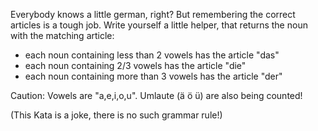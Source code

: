 Everybody knows a little german, right? But remembering the correct articles is a tough job. Write yourself a little helper, that returns the noun with the matching article:

- each noun containing less than 2 vowels has the article "das"
- each noun containing 2/3 vowels has the article "die"
- each noun containing more than 3 vowels has the article "der"

Caution: Vowels are "a,e,i,o,u". Umlaute (ä ö ü) are also being counted!

(This Kata is a joke, there is no such grammar rule!)